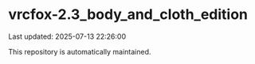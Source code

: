 # vrcfox-2.3_body_and_cloth_edition

Last updated: 2025-07-13 22:26:00

This repository is automatically maintained.
